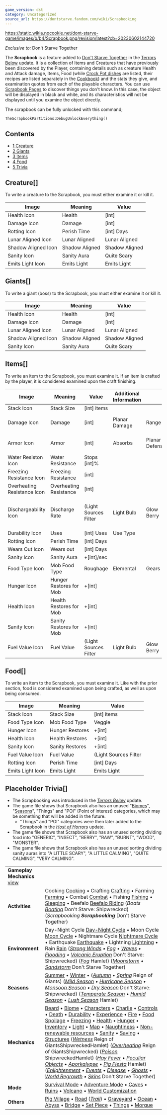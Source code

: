 ```yaml
---
game_version: dst
category: Uncategorized
source_url: https://dontstarve.fandom.com/wiki/Scrapbooking
---
```


https://static.wikia.nocookie.net/dont-starve-game/images/b/b4/Scrapbook.png/revision/latest?cb=20230602144720 



 

*Exclusive to:* Don't Starve Together

The **Scrapbook** is a feature added to [Don't Starve Together](/wiki/Don%27t_Starve_Together "Don't Starve Together") in the [Terrors Below](/wiki/From_Beyond "From Beyond") update. It is a collection of Items and Creatures that have previously been discovered by the Player, containing details such as creature Health and Attack damage, Items, Food (while [Crock Pot dishes](/wiki/Guides/Crock_Pot_Dishes "Guides/Crock Pot Dishes") are listed, their recipes are listed separately in the [Cookbook](/wiki/Cookbook "Cookbook")) and the stats they give, and examination quotes from each of the playable characters. You can use [Scrapbook Pages](/wiki/Scrapbook_Page "Scrapbook Page") to discover things you don't know. In this case, the object will be displayed in black and white, and its characteristics will not be displayed until you examine the object directly.

The scrapbook can be fully unlocked with this command;

```
TheScrapbookPartitions:DebugUnlockEverything()

```

## Contents

* [1 Creature](#Creature)
* [2 Giants](#Giants)
* [3 Items](#Items)
* [4 Food](#Food)
* [5 Trivia](#Trivia)

## Creature[]

To write a creature to the Scrapbook, you must either examine it or kill it.

| Image | Meaning | Value |
| --- | --- | --- |
| Health Icon | Health | [int] |
| Damage Icon | Damage | [int] |
| Rotting Icon | Perish Time | [int] Days |
| Lunar Aligned Icon | Lunar Aligned | Lunar Aligned |
| Shadow Aligned Icon | Shadow Aligned | Shadow Aligned |
| Sanity Icon | Sanity Aura | Quite Scary |
| Emits Light Icon | Emits Light | Emits Light |

## Giants[]

To write a giant (boss) to the Scrapbook, you must either examine it or kill it.

| Image | Meaning | Value |
| --- | --- | --- |
| Health Icon | Health | [int] |
| Damage Icon | Damage | [int] |
| Lunar Aligned Icon | Lunar Aligned | Lunar Aligned |
| Shadow Aligned Icon | Shadow Aligned | Shadow Aligned |
| Sanity Icon | Sanity Aura | Quite Scary|Very Scary |

## Items[]

To write an item to the Scrapbook, you must examine it. If an item is crafted by the player, it is considered examined upon the craft finishing.

| Image | Meaning | Value | Additional Information | | Additional Value | |
| --- | --- | --- | --- | --- | --- | --- |
| Stack Icon | Stack Size | [int] items |  | |  | |
| Damage Icon | Damage | [int] | Planar Damage | Range | +[int] Planar Damage | +[int] Range |
| Armor Icon | Armor | [int] | Absorbs | Planar Defense | [int]% | +[int] Planar Defense |
| Water Resiston Icon | Water Resistance | Stops [int]% |  | |  | |
| Freezing Resistance Icon | Freezing Resistance | [int] |  | |  | |
| Overheating Resistance Icon | Overheating Resistance | [int] |  | |  | |
| Dischargeability Icon | Discharge Rate | (Light Sources Filter|Light Bulb|Glow Berry|Nightmare Fuel|Shadow Magic Filter) [int] Days |  | |  | |
| Durability Icon | Uses | [int] Uses | Use Type | | Scythe|Dig|Hammer|Mine|Chop|Net|Play | |
| Rotting Icon | Perish Time | [int] Days |  | |  | |
| Wears Out Icon | Wears out | [int] Days |  | |  | |
| Sanity Icon | Sanity Aura | +[int]/sec |  | |  | |
| Food Type Icon | Mob Food Type | Roughage|Elemental|Gears|Horrible |  | |  | |
| Hunger Icon | Hunger Restores for Mob | +[int] |  | |  | |
| Health Icon | Health Restores for Mob | +[int] |  | |  | |
| Sanity Icon | Sanity Restores for Mob | +[int] |  | |  | |
| Fuel Value Icon | Fuel Value | (Light Sources Filter|Light Bulb|Glow Berry|Nightmare Fuel) [int] |  | |  | |

## Food[]

To write an item to the Scrapbook, you must examine it. Like with the prior section, food is considered examined upon being crafted, as well as upon being consumed.

| Image | Meaning | Value |
| --- | --- | --- |
| Stack Icon | Stack Size | [int] items |
| Food Type Icon | Mob Food Type | Veggie|Meat|Generic|Goodies|Seeds|Horrible |
| Hunger Icon | Hunger Restores | +[int] |
| Health Icon | Health Restores | +[int] |
| Sanity Icon | Sanity Restores | +[int] |
| Fuel Value Icon | Fuel Value | (Light Sources Filter|Light Bulb|Glow Berry) [int] |
| Rotting Icon | Perish Time | [int] Days |
| Emits Light Icon | Emits Light | Emits Light |

## Placeholder Trivia[]

* The Scrapbooking was introduced in the *[Terrors Below](/wiki/From_Beyond#Terrors_Below "From Beyond")* update.
* The game file shows that Scrapbook also has an unused "[Biomes](/wiki/Biomes "Biomes")", "[Seasons](/wiki/Season "Season")", "Things" and "POI" (Point of interest) categories, which may be something that will be added in the future.
  + "Things" and "POI" categories were then later added to the Scrapbook in the *[Host of Horrors](/wiki/From_Beyond#Host_of_Horrors "From Beyond")* update.
* The game file shows that Scrapbook also has an unused sorting dividing food into "GENERIC", "INSECT", "BERRY", "RAW", "BURNT", "WOOD", "MONSTER".
* The game file shows that Scrapbook also has an unused sorting dividing sanity auras into "A LITTLE SCARY", "A LITTLE CALMING", "QUITE CALMING", "VERY CALMING".

|  |  |
| --- | --- |
| **Gameplay Mechanics** [view](/wiki/Template:Gameplay "Template:Gameplay") | |
| **Activities** | Cooking [Cooking](/wiki/Cooking "Cooking") • Crafting [Crafting](/wiki/Crafting "Crafting") • Farming [Farming](/wiki/Farming "Farming") • Combat [Combat](/wiki/Combat "Combat") • Fishing [Fishing](/wiki/Fishing "Fishing") • [Sleeping](/wiki/Sleeping "Sleeping") • Beefalo [Beefalo Riding](/wiki/Beefalo "Beefalo")  (*Boats [Boating](/wiki/Boats "Boats")* Don't Starve: Shipwrecked) (*Scrapbooking **Scrapbooking*** Don't Starve Together) |
| **Environment** | Day-Night Cycle [Day-Night Cycle](/wiki/Day-Night_Cycle "Day-Night Cycle") • Moon Cycle [Moon Cycle](/wiki/Moon_Cycle "Moon Cycle") • Nightmare Cycle [Nightmare Cycle](/wiki/Nightmare_Cycle "Nightmare Cycle") • Earthquake [Earthquake](/wiki/Earthquake "Earthquake") • Lightning [Lightning](/wiki/Lightning "Lightning") • Rain [Rain](/wiki/Rain "Rain")  (*[Strong Winds](/wiki/Strong_Winds "Strong Winds") • [Fog](/wiki/Fog "Fog") • [Waves](/wiki/Waves "Waves") • [Flooding](/wiki/Flooding "Flooding") • [Volcanic Eruption](/wiki/Volcano/Object#Eruptions "Volcano/Object")* Don't Starve: Shipwrecked) (*[Fog](/wiki/Fog#Hamlet "Fog")* Hamlet) (*[Moonstorm](/wiki/Moonstorm "Moonstorm") • [Sandstorm](/wiki/Sandstorm "Sandstorm")* Don't Starve Together) |
| **[Seasons](/wiki/Seasons "Seasons")** | [Summer](/wiki/Seasons/Summer "Seasons/Summer") • [Winter](/wiki/Seasons/Winter "Seasons/Winter") • (*[Autumn](/wiki/Seasons/Autumn "Seasons/Autumn")* • *[Spring](/wiki/Seasons/Spring "Seasons/Spring")* Reign of Giants)  (*[Mild Season](/wiki/Seasons/Mild "Seasons/Mild") • [Hurricane Season](/wiki/Seasons/Hurricane "Seasons/Hurricane") • [Monsoon Season](/wiki/Seasons/Monsoon "Seasons/Monsoon") • [Dry Season](/wiki/Seasons/Dry "Seasons/Dry")* Don't Starve: Shipwrecked) (*[Temperate Season](/wiki/Seasons/Temperate "Seasons/Temperate") • [Humid Season](/wiki/Seasons/Humid "Seasons/Humid") • [Lush Season](/wiki/Seasons/Lush "Seasons/Lush")* Hamlet) |
| **Mechanics** | [Beard](/wiki/Beard "Beard") • [Biome](/wiki/Biome "Biome") • [Characters](/wiki/Characters "Characters") • [Charlie](/wiki/Charlie_(Night_Monster) "Charlie (Night Monster)") • [Controls](/wiki/Controls "Controls") • [Death](/wiki/Death "Death") • [Durability](/wiki/Durability "Durability") • [Experience](/wiki/Experience "Experience") • [Fire](/wiki/Fire "Fire") • [Food Spoilage](/wiki/Food#Food_Spoilage "Food") • [Freezing](/wiki/Freezing "Freezing") • [Health](/wiki/Health "Health") • [Hunger](/wiki/Hunger "Hunger") • [Inventory](/wiki/Inventory "Inventory") • [Light](/wiki/Light "Light") • [Map](/wiki/Map "Map") • [Naughtiness](/wiki/Krampus#Naughtiness "Krampus") • [Non-renewable resources](/wiki/Non-renewable_resources "Non-renewable resources") • [Sanity](/wiki/Sanity "Sanity") • [Saving](/wiki/Saving "Saving") • [Structures](/wiki/Structures "Structures")  (*[Wetness](/wiki/Wetness "Wetness")* Reign of GiantsShipwreckedHamlet) (*[Overheating](/wiki/Overheating "Overheating")* Reign of GiantsShipwrecked) (*[Poison](/wiki/Poison "Poison")* ShipwreckedHamlet) (*[Hay Fever](/wiki/Hay_Fever "Hay Fever") • [Peculiar Objects](/wiki/Peculiar_Objects "Peculiar Objects") • [Aporkalypse](/wiki/Aporkalypse "Aporkalypse") • [Pig Fiesta](/wiki/Pig_Fiesta "Pig Fiesta")* Hamlet) (*[Enlightenment](/wiki/Enlightenment "Enlightenment") • [Events](/wiki/Category:Events "Category:Events") • [Disease](/wiki/Disease "Disease") • [Ghosts](/wiki/Ghost_Characters "Ghost Characters") • [World Regrowth](/wiki/Regrowth "Regrowth") • [Skins](/wiki/Skins "Skins")* Don't Starve Together) |
| **Mode** | [Survival Mode](/wiki/Survival_Mode "Survival Mode") • [Adventure Mode](/wiki/Adventure_Mode "Adventure Mode") • [Caves](/wiki/Caves "Caves") • [Ruins](/wiki/Ruins "Ruins") • [Volcano](/wiki/Volcano "Volcano") • [World Customization](/wiki/World_Customization "World Customization") |
| **Others** | [Pig Village](/wiki/Pig_Village "Pig Village") • [Road](/wiki/Road "Road") (*[Trail](/wiki/Trail "Trail")*) • [Graveyard](/wiki/Graveyard "Graveyard") • [Ocean](/wiki/Ocean "Ocean") • [Abyss](/wiki/Abyss "Abyss") • [Bridge](/wiki/Bridge "Bridge") • [Set Piece](/wiki/Set_Piece "Set Piece") • [Things](/wiki/Things "Things") • [Morgue](/wiki/Morgue "Morgue") |